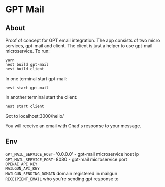 
# GPT Mail    

## About

Proof of concept for GPT email integration. The app consists of two micro services, gpt-mail and client. The client is just a helper to use gpt-mail microservice. To run:

```
yarn
nest build gpt-mail
nest build client
```
In one terminal start gpt-mail:
```
nest start gpt-mail
```

In another terminal start the client:
```
nest start client
```
Got to localhost:3000/hello/<TYPE-SOME-MESSAGE-HERE>

You will receive an email with Chad's response to your message.

## Env
`GPT_MAIL_SERVICE_HOST`='0.0.0.0' - gpt-mail microservice host ip       
`GPT_MAIL_SERVICE_PORT`=8080 - gpt-mail microservice port       
`OPENAI_API_KEY`      
`MAILGUN_API_KEY`       
`MAILGUN_SENDING_DOMAIN` domain registered in mailgun     
`RECEIPIENT_EMAIL` who you're sending gpt response to     